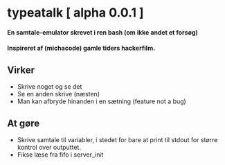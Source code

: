 # typeatalk [ alpha 0.0.1 ]

#### En samtale-emulator skrevet i ren bash (om ikke andet et forsøg)
#### Inspireret af (michacode) gamle tiders hackerfilm.

## Virker

- Skrive noget og se det
- Se en anden skrive (næsten)
- Man kan afbryde hinanden i en sætning (feature not a bug)

## At gøre

- Skrive samtale til variabler, i stedet for bare at print til stdout for større kontrol over outputtet.
- Fikse læse fra fifo i server_init
